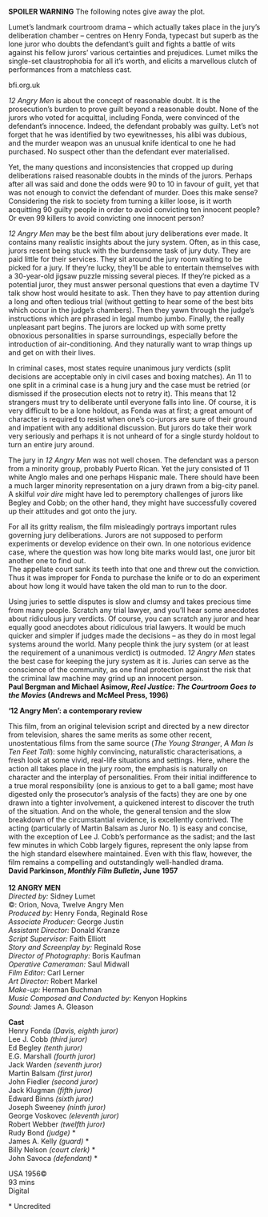 

**SPOILER WARNING** The following notes give away the plot.

Lumet’s landmark courtroom drama – which actually takes place in the jury’s deliberation chamber – centres on Henry Fonda, typecast but superb as the lone juror who doubts the defendant’s guilt and fights a battle of wits against his fellow jurors’ various certainties and prejudices. Lumet milks the single-set claustrophobia for all it’s worth, and elicits a marvellous clutch of performances from a matchless cast.

bfi.org.uk

_12 Angry Men_ is about the concept of reasonable doubt. It is the prosecution’s burden to prove guilt beyond a reasonable doubt. None of the jurors who voted for acquittal, including Fonda, were convinced of the defendant’s innocence. Indeed, the defendant probably was guilty. Let’s not forget that he was identified by two eyewitnesses, his alibi was dubious, and the murder weapon was an unusual knife identical to one he had purchased. No suspect other than the defendant ever materialised.

Yet, the many questions and inconsistencies that cropped up during deliberations raised reasonable doubts in the minds of the jurors. Perhaps after all was said and done the odds were 90 to 10 in favour of guilt, yet that was not enough to convict the defendant of murder. Does this make sense? Considering the risk to society from turning a killer loose, is it worth acquitting 90 guilty people in order to avoid convicting ten innocent people? Or even 99 killers to avoid convicting one innocent person?

_12 Angry Men_ may be the best film about jury deliberations ever made. It contains many realistic insights about the jury system. Often, as in this case, jurors resent being stuck with the burdensome task of jury duty. They are paid little for their services. They sit around the jury room waiting to be picked for a jury. If they’re lucky, they’ll be able to entertain themselves with a 30-year-old jigsaw puzzle missing several pieces. If they’re picked as a potential juror, they must answer personal questions that even a daytime TV talk show host would hesitate to ask. Then they have to pay attention during a long and often tedious trial (without getting to hear some of the best bits which occur in the judge’s chambers). Then they yawn through the judge’s instructions which are phrased in legal mumbo jumbo. Finally, the really unpleasant part begins. The jurors are locked up with some pretty obnoxious personalities in sparse surroundings, especially before the introduction of air-conditioning. And they naturally want to wrap things up and get on with their lives.

In criminal cases, most states require unanimous jury verdicts (split decisions are acceptable only in civil cases and boxing matches). An 11 to one split in a criminal case is a hung jury and the case must be retried (or dismissed if the prosecution elects not to retry it). This means that 12 strangers must try to deliberate until everyone falls into line. Of course, it is very difficult to be a lone holdout, as Fonda was at first; a great amount of character is required to resist when one’s co-jurors are sure of their ground and impatient with any additional discussion. But jurors do take their work very seriously and perhaps it is not unheard of for a single sturdy holdout to turn an entire jury around.

The jury in _12 Angry Men_ was not well chosen. The defendant was a person from a minority group, probably Puerto Rican. Yet the jury consisted of 11 white Anglo males and one perhaps Hispanic male. There should have been a much larger minority representation on a jury drawn from a big-city panel.  
A skilful _voir dire_ might have led to peremptory challenges of jurors like Begley and Cobb; on the other hand, they might have successfully covered up their attitudes and got onto the jury.

For all its gritty realism, the film misleadingly portrays important rules governing jury deliberations. Jurors are not supposed to perform experiments or develop evidence on their own. In one notorious evidence case, where the question was how long bite marks would last, one juror bit another one to find out.  
The appellate court sank its teeth into that one and threw out the conviction. Thus it was improper for Fonda to purchase the knife or to do an experiment about how long it would have taken the old man to run to the door.

Using juries to settle disputes is slow and clumsy and takes precious time from many people. Scratch any trial lawyer, and you’ll hear some anecdotes about ridiculous jury verdicts. Of course, you can scratch any juror and hear equally good anecdotes about ridiculous trial lawyers. It would be much quicker and simpler if judges made the decisions – as they do in most legal systems around the world. Many people think the jury system (or at least the requirement of a unanimous verdict) is outmoded. _12 Angry Men_ states the best case for keeping the jury system as it is. Juries can serve as the conscience of the community, as one final protection against the risk that the criminal law machine may grind up an innocent person.  
**Paul Bergman and Michael Asimow, _Reel Justice: The Courtroom Goes to the Movies_ (Andrews and McMeel Press, 1996)**  

**‘12 Angry Men’: a contemporary review**

This film, from an original television script and directed by a new director from television, shares the same merits as some other recent, unostentatious films from the same source (_The Young Stranger_, _A Man Is Ten Feet Tall_): some highly convincing, naturalistic characterisations, a fresh look at some vivid, real-life situations and settings. Here, where the action all takes place in the jury room, the emphasis is naturally on character and the interplay of personalities. From their initial indifference to a true moral responsibility (one is anxious to get to a ball game; most have digested only the prosecutor’s analysis of the facts) they are one by one drawn into a tighter involvement, a quickened interest to discover the truth of the situation. And on the whole, the general tension and the slow breakdown of the circumstantial evidence, is excellently contrived. The acting (particularly of Martin Balsam as Juror No. 1) is easy and concise, with the exception of Lee J. Cobb’s performance as the sadist; and the last few minutes in which Cobb largely figures, represent the only lapse from the high standard elsewhere maintained. Even with this flaw, however, the film remains a compelling and outstandingly well-handled drama.  
**David Parkinson, _Monthly Film Bulletin_, June 1957**  
<br>
**12 ANGRY MEN**  
_Directed by:_ Sidney Lumet  
©: Orion, Nova, Twelve Angry Men  
_Produced by:_ Henry Fonda, Reginald Rose  
_Associate Producer:_ George Justin  
_Assistant Director:_ Donald Kranze  
_Script Supervisor:_ Faith Elliott  
_Story and Screenplay by:_ Reginald Rose  
_Director of Photography:_ Boris Kaufman  
_Operative Cameraman:_ Saul Midwall  
_Film Editor:_ Carl Lerner  
_Art Director:_ Robert Markel  
_Make-up:_ Herman Buchman  
_Music Composed and Conducted by:_ Kenyon Hopkins  
_Sound:_ James A. Gleason  

**Cast**  
Henry Fonda _(Davis, eighth juror)_  
Lee J. Cobb _(third juror)_  
Ed Begley _(tenth juror)_  
E.G. Marshall _(fourth juror)_  
Jack Warden _(seventh juror)_  
Martin Balsam _(first juror)_  
John Fiedler _(second juror)_  
Jack Klugman _(fifth juror)_  
Edward Binns _(sixth juror)_  
Joseph Sweeney _(ninth juror)_  
George Voskovec _(eleventh juror)_  
Robert Webber _(twelfth juror)_  
Rudy Bond _(judge)_ *  
James A. Kelly _(guard)_ *  
Billy Nelson _(court clerk)_ *  
John Savoca _(defendant)_ *  

USA 1956©  
93 mins  
Digital  

\* Uncredited
<!--stackedit_data:
eyJoaXN0b3J5IjpbNjU1MDQ1ODA2XX0=
-->